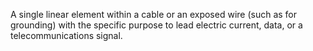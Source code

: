 A single linear element within a cable or an exposed wire (such as for grounding) with the specific purpose to lead electric current, data, or a telecommunications signal.